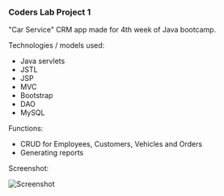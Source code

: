 ### Coders Lab Project 1

"Car Service" CRM app made for 4th week of Java bootcamp.

Technologies / models used:

 - Java servlets
 - JSTL
 - JSP
 - MVC
 - Bootstrap
 - DAO
 - MySQL

Functions:

 - CRUD for Employees, Customers, Vehicles and Orders
 - Generating reports

Screenshot:

![Screenshot
](carservice.jpg)
